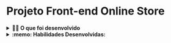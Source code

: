 # Projeto Front-end Online Store


<details>
<summary><strong>👨‍💻 O que foi desenvolvido</strong></summary><br />
Neste projeto, construimos o Front-End de um e-commerce, uma loja online, alimentada por uma API do Mercado Livre. Foi desenvolvido em grupo as funcionalidades de acordo com demandas definidas em um quadro Kanban.
 Disponivel neste link: https://frontend-online-store-nine.vercel.app/
 </details>

<details>
  <summary><strong>:memo: Habilidades Desenvolvidas:</strong></summary><br />
  
  - Buscar produtos por termos e categorias por meio da _API do Mercado Livre_.
  - Interagir com os produtos buscados, de modo a adicioná-los e removê-los de um carrinho de compras em diferentes quantidades.
  - Visualizar detalhes e avaliações prévias de um produto, bem como criar novas avaliações.
  - Simular a finalização da compra dos itens selecionados.
  - Métodos Ágeis.
  - Kanban.
  - Scrum.

</details>
